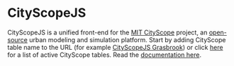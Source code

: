 # CityScopeJS

CityScopeJS is a unified front-end for the [MIT CityScope](https://cityscope.media.mit.edu/) project, an [open-source](https://github.com/CityScope/CS_cityscopeJS) urban modeling and simulation platform. Start by adding CityScope table name to the URL (for example [CityScopeJS Grasbrook](https://cityscope.media.mit.edu/CS_cityscopeJS/?grasbrook)) or click [here](https://cityio.media.mit.edu) for a list of active CityScope tables. Read the [documentation here](/docs).
